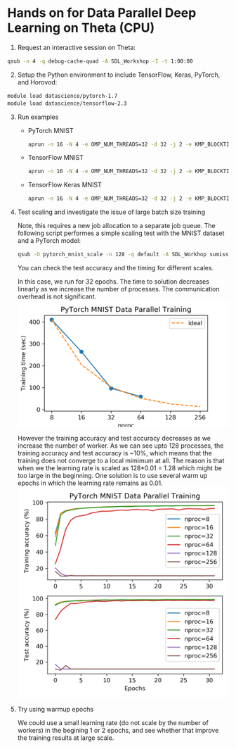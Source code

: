 # Hands on for Data Parallel Deep Learning on Theta (CPU)

1. Request an interactive session on Theta:
```bash
qsub -n 4 -q debug-cache-quad -A SDL_Workshop -I -t 1:00:00
```

2. Setup the Python environment to include TensorFlow, Keras, PyTorch, and Horovod:
```bash
module load datascience/pytorch-1.7
module load datascience/tensorflow-2.3
```

3. Run examples
   - PyTorch MNIST
     ```bash
     aprun -n 16 -N 4 -e OMP_NUM_THREADS=32 -d 32 -j 2 -e KMP_BLOCKTIME=0 -cc depth python pytorch_mnist.py --device cpu
     ```
    
   - TensorFlow MNIST
     ```bash
     aprun -n 16 -N 4 -e OMP_NUM_THREADS=32 -d 32 -j 2 -e KMP_BLOCKTIME=0 -cc depth python tensorflow2_mnist.py --device cpu
     ```
    
   - TensorFlow Keras MNIST
     ```bash
     aprun -n 16 -N 4 -e OMP_NUM_THREADS=32 -d 32 -j 2 -e KMP_BLOCKTIME=0 -cc depth python tensorflow2_keras_mnist.py --device cpu
     ```

4. Test scaling and investigate the issue of large batch size training

    Note, this requires a new job allocation to a separate job queue. The following script performes a simple scaling test with the MNIST dataset and a PyTorch model:
    ```bash
    qsub -O pytorch_mnist_scale -n 128 -q default -A SDL_Workhop sumissions/theta/qsub_pytorch_mnist_scale.sh
    ```
    You can check the test accuracy and the timing for different scales. 
	
	In this case, we run for 32 epochs. The time to solution decreases linearly as we increase the number of processes. The communication overhead is not significant. 
	![scaling](./results/theta/pytorch_mnist_time.png)

	However the training accuracy and test accuracy decreases as we increase the number of worker. As we can see upto 128 processes, the training accuracy and test accuracy is \~10\%, which means that the training does not converge to a local mimimum at all. The reason is that when we the learning rate is scaled as 128*0.01 = 1.28 which might be too large in the beginning. One solution is to use several warm up epochs in which the learning rate remains as 0.01. 
	![acc](./results/theta/pytorch_mnist_acc.png)

5. Try using warmup epochs

    We could use a small learning rate (do not scale by the number of workers) in the begining 1 or 2 epochs, and see whether that improve the training results at large scale.
	
	  